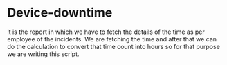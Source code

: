# Device-downtime 

it is the report in which we have to fetch the details of the time as per employee of the incidents.
We are fetching the time and after that we can do the calculation to convert that time count into hours so for that purpose we are writing this script.
 
 
